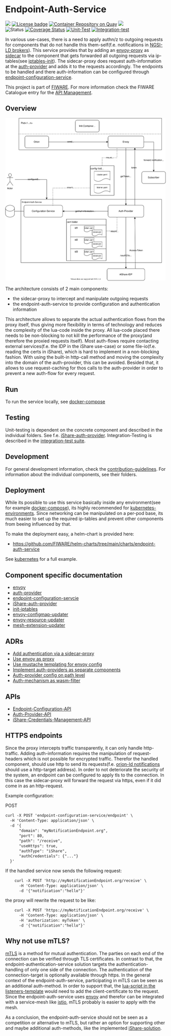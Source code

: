 # Endpoint-Auth-Service

[![](https://nexus.lab.fiware.org/repository/raw/public/badges/chapters/api-management.svg)](https://www.fiware.org/developers/catalogue/)
[![License badge](https://img.shields.io/github/license/FIWARE/endpoint-auth-service.svg)](https://opensource.org/licenses/AGPL-3.0)
[![Container Repository on Quay](https://img.shields.io/badge/quay.io-FIWARE-green "Container Repository on Quay")](https://quay.io/repository/fiware/endpoint-configuration-service?tab=tags)
[![](https://img.shields.io/badge/tag-fiware-orange.svg?logo=stackoverflow)](http://stackoverflow.com/questions/tagged/fiware)
<br>
![Status](https://nexus.lab.fiware.org/static/badges/statuses/incubating.svg)
[![Coverage Status](https://coveralls.io/repos/github/FIWARE/endpoint-auth-service/badge.svg?branch=main)](https://coveralls.io/github/FIWARE/endpoint-auth-service?branch=main)
[![Unit-Test](https://github.com/fiware/endpoint-auth-service/actions/workflows/unit.yml/badge.svg)](https://github.com/fiware/endpoint-auth-service/actions/workflows/unit.yml)
[![Integration-test](https://messages.cucumber.io/api/report-collections/28ab3c23-79eb-4497-89f0-429a11c0eeff/badge)](https://reports.cucumber.io/report-collections/28ab3c23-79eb-4497-89f0-429a11c0eeff)

In various use-cases, there is a need to apply authn/z to outgoing requests for components that do not handle this them-self(f.e. notifications in
[NGSI-LD brokers](https://github.com/FIWARE/context.Orion-LD)). This service provides that by adding an [envoy-proxy](https://www.envoyproxy.io) 
as [sidecar](https://www.oreilly.com/library/view/designing-distributed-systems/9781491983638/ch02.html) to the component that gets forwarded all 
outgoing requests via ip-tables(see [iptables-init](./src/iptables-init)). The sidecar-proxy does request auth-information at the [auth-provider](./src/auth-provider) 
and adds it to the requests accordingly. The endpoints to be handled and there auth-information can be configured through
[endpoint-configuration-service](./src/endpoint-configuration-service).

This project is part of [FIWARE](https://www.fiware.org/). For more information check the FIWARE Catalogue entry for the
[API Management](https://github.com/Fiware/catalogue/tree/master/security).

## Overview

![Proxy-Architecture](./doc/img/arch-overview.svg)

The architecture consists of 2 main components:
- the sidecar-proxy to intercept and manipulate outgoing requests
- the endpoint-auth-service to provide configuration and authentication information

This architecture allows to separate the actual authentication flows from the proxy itself, thus giving more flexibility in terms of technology
and reduces the complexity of the lua-code inside the proxy. All lua-code placed there needs to be non-blocking to not kill the performance of the 
proxy(and therefore the proxied requests itself). Most auth-flows require contacting external services(f.e. the IDP in the iShare use-case) or some 
file-io(f.e. reading the certs in iShare), which is hard to implement in a non-blocking fashion. With using the built-in http-call method and moving 
the complexity into the domain of the auth-provider, this can be avoided. Besided that, it allows to use request-caching for thos calls to the auth-provider
in order to prevent a new auth-flow for every request.

## Run

To run the service locally, see [docker-compose](docker-compose/README.md)

## Testing

Unit-testing is dependent on the concrete component and described in the individual folders. See f.e. [iShare-auth-provider](src/ishare-auth-provider/README.md#Testing).
Integration-Testing is described in the [integration-test suite](integration-test/README.md).

## Development

For general development information, check the [contribution-guidelines](CONTRIBUTING.md).
For information about the individual components, see their folders.

## Deployment 

While its possible to use this service basically inside any environment(see for example [docker-compose](./docker-compose)), its highly 
recommended for [kubernetes-environments](https://kubernetes.io/). Since networking can be manipulated on a per-pod base, its much easier 
to set up the required ip-tables and prevent other components from beeing influenced by that.

To make the deployment easy, a helm-chart is provided here:
- https://github.com/FIWARE/helm-charts/tree/main/charts/endpoint-auth-service

See [kubernetes](kubernetes) for a full example.

## Component specific documentation

* [envoy](envoy/README.md)
* [auth-provider](doc/AUTHPROVIDER.md)
* [endpoint-configuration-servcie](src/endpoint-configuration-service/README.md)
* [iShare-auth-provider](src/ishare-auth-provider/README.md)
* [init-iptables](src/iptables-init/IPTABLES.md)
* [envoy-configmap-updater](src/envoy-configmap-updater/README.md)
* [envoy-resource-updater](src/envoy-resource-updater/README.md)
* [mesh-extension-updater](src/mesh-extension-updater/README.md)

## ADRs

- [Add authentication via a sidecar-proxy](./doc/adr/sidecar-based-auth.md)
- [Use envoy as proxy](./doc/adr/choose-proxy.md)
- [Use mustache templating for envoy config](./doc/adr/mustache-templating.md)
- [Implement auth-providers as separate components](./doc/adr/authprovider-as-separate-component.md)
- [Auth-provider config on path level](./doc/adr/auth-provider-on-path-level.md)
- [Auth-mechanism as wasm-filter](./doc/adr/wasm-filter.md)

## APIs

- [Endpoint-Configuration-API](./api/endpoint-configuration-api.yaml)
- [Auth-Provider-API](./api/auth-provider-api.yaml)
- [iShare-Credentials-Management-API](./api/ishare-credentials-management-api.yaml)

## HTTPS endpoints

Since the proxy intercepts traffic transparently, it can only handle http-traffic. Adding auth-information requires the manipulation of request-headers which is not possible for
encrypted traffic. Therefor the handled component, should use http to send its requests(f.e. [orion-ld notifications](https://github.com/FIWARE/context.Orion-LD) should use a http-target address).
In order to not deteriorate the security of the system, an endpoint can be configured to apply tls to the connection. In this case the sidecar-proxy will forward the request via https, even if it did
come in as an http-request.

Example configuration:

POST 
```shell
curl -X POST 'endpoint-configuration-service/endpoint' \
  -H 'Content-Type: application/json' \
  -d '{
      "domain": "myNotificationEndpoint.org",
      "port": 80,
      "path": "/receive",
      "useHttps": true,
      "authType": "iShare",
      "authCredentials": {"..."}
  }'
```

If the handled service now sends the following request:

```shell
    curl -X POST 'http://myNotificationEndpoint.org/receive' \
      -H 'Content-Type: application/json' \
      -d '{"notification":"hello"}'
```

the proxy will rewrite the request to be like:

```shell
    curl -X POST 'https://myNotificationEndpoint.org/receive' \
      -H 'Content-Type: application/json' \
      -H 'authorization: myToken' \
      -d '{"notification":"hello"}'
```


## Why not use mTLS?

[mTLS](https://en.wikipedia.org/wiki/Mutual_authentication#mTLS) is a method for mutual authentication. The parties on each end of the connection can be verified through TLS certificates. In contrast to that,
the endpoint-authentication-service solution targets the authentication-handling of only one side of the connection. The authentication of the connection-target is optionally available 
through https. 
In the general context of the endpoint-auth-service, participating in mTLS can be seen as an additional auth-method. In order to support that, the [lua-script in the listeners-template](src/endpoint-configuration-service/src/main/resources/templates/listener.yaml.mustache) 
would need to add the client-certificate to the request. Since the endpoint-auth-service uses [envoy](https://www.envoyproxy.io) and therefor can be integrated with a 
service-mesh like [istio](https://istio.io/), mTLS probably is easier to apply with the mesh.

As a conclusion, the endpoint-auth-service should not be seen as a competition or alternative to mTLS, but rather an option for supporting other and maybe additional
auth-methods, like the implemented [iShare-solution](src/ishare-auth-provider/README.md).

